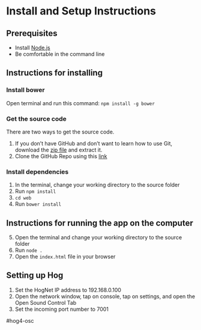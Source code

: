 # Install and Setup Instructions

## Prerequisites

* Install [Node.js](https://nodejs.org/en/)
* Be comfortable in the command line

## Instructions for installing

### Install bower

Open terminal and run this command:
`npm install -g bower`

### Get the source code

There are two ways to get the source code.

1. If you don’t have GitHub and don’t want to learn how to use Git, download the [zip file](https://github.com/maeganjwilson/hog4-osc/archive/master.zip) and extract it.
2. Clone the GitHub Repo using this [link](https://github.com/maeganjwilson/hog4-osc.git)

### Install dependencies

1. In the terminal, change your working directory to the source folder
2. Run `npm install`
3. `cd web`
4. Run `bower install`

## Instructions for running the app on the computer

5. Open the terminal and change your working directory to the source folder
6. Run `node .`
7. Open the `index.html` file in your browser

## Setting up Hog

1. Set the HogNet IP address to 192.168.0.100
2. Open the network window, tap on console, tap on settings, and open the Open Sound Control Tab
3. Set the incoming port number to 7001

#hog4-osc
